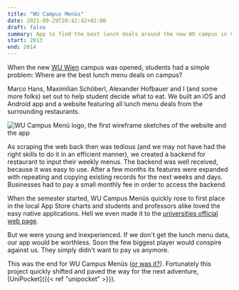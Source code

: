```yaml
---
title: "WU Campus Menüs"
date: 2021-09-29T20:42:42+02:00
draft: false
summary: App to find the best lunch deals around the new WU campus in Vienna.
start: 2013
end: 2014
---
```


When the new [WU Wien](https://www.wu.ac.at/) campus was opened, students had a simple problem: Where are the best lunch menu deals on campus?

Marco Hans, Maximilian Schöberl, Alexander Hofbauer and I (and some more folks) set out to help student decide what to eat. We built an iOS and Android app and a website featuring all lunch menu deals from the surrounding restaurants.

![WU Campus Menü logo, the first wireframe sketches of the website and the app](/img/wu-campus-menüs/wu-campus-menus-setches.png)

As scraping the web back then was tedious (and we may not have had the right skills to do it in an efficient manner), we created a backend for restaurant to input their weekly menus. The backend was well received, because it was easy to use. After a few months its features were expanded with repeating and copying existing records for the next weeks and days. Businesses had to pay a small monthly fee in order to access the backend.

When the semester started, WU Campus Menüs quickly rose to first place in the local App Store charts and students and professors alike loved the easy native applications. Hell we even made it to the [universities official web page](https://www.wu.ac.at/universitaet/organisation/interessensvertretungen/betriebsrat-fuer-das-allgemeine-universitaetspersonal/news-details/detail/wu-campus-menues-app).

But we were young and inexperienced. If we don't get the lunch menu data, our app would be worthless. Soon the few biggest player would conspire against us. They simply didn't want to pay us anymore.

This was the end for WU Campus Menüs ([or was it?](https://apps.apple.com/si/app/wu-campus-men%C3%BCs/id1535090019)). Fortunately this project quickly shifted and paved the way for the next adventure, [UniPocket]({{< ref "unipocket" >}}).
